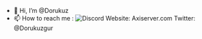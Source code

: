 - 👋 Hi, I’m @Dorukuz
- 📫 How to reach me :
![Discord](https://discord-readme-badge.vercel.app/api?id=<831224410726989846>)
 Website: Axiserver.com
 Twitter: @Dorukuzgur
 
<!---
Dorukuz/Dorukuz is a ✨ special ✨ repository because its `README.md` (this file) appears on your GitHub profile.
You can click the Preview link to take a look at your changes.
--->
